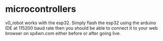 # microcontrollers
v0_robot works with the esp32. Simply flash the esp32 using the arduino IDE at 115200 baud rate then you should be able to connect it to your web browser on sp4wn.com either before or after going live. 